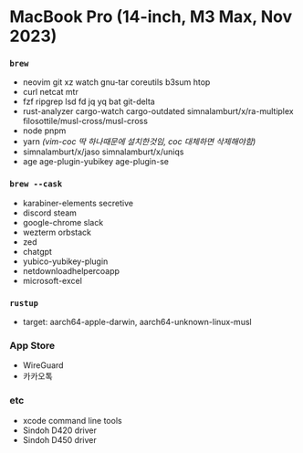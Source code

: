 MacBook Pro (14-inch, M3 Max, Nov 2023)
========

### `brew`
- neovim git xz watch gnu-tar coreutils b3sum htop
- curl netcat mtr
- fzf ripgrep lsd fd jq yq bat git-delta
- rust-analyzer cargo-watch cargo-outdated simnalamburt/x/ra-multiplex filosottile/musl-cross/musl-cross
- node pnpm
- yarn *(vim-coc 딱 하나때문에 설치한것임, coc 대체하면 삭제해야함)*
- simnalamburt/x/jaso simnalamburt/x/uniqs
- age age-plugin-yubikey age-plugin-se

### `brew --cask`
- karabiner-elements secretive
- discord steam
- google-chrome slack
- wezterm orbstack
- zed
- chatgpt
- yubico-yubikey-plugin
- netdownloadhelpercoapp
- microsoft-excel

### `rustup`
- target: aarch64-apple-darwin, aarch64-unknown-linux-musl

### App Store
- WireGuard
- 카카오톡

### etc
- xcode command line tools
- Sindoh D420 driver
- Sindoh D450 driver
